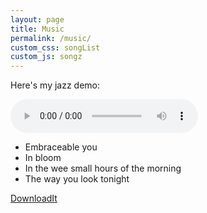 ```yaml
---
layout: page
title: Music
permalink: /music/
custom_css: songList
custom_js: songz
---
```


Here's my jazz demo:

<audio controls="controls" id="currentSong" src="https://archive.org/download/plays_some_standards/embraceable_you.mp3"> Your browser does not support the <code>audio</code> element.
</audio>

<ul class="songList">
  <li>Embraceable you</li>
  <li>In bloom</li>
  <li>In the wee small hours of the morning</li>
  <li>The way you look tonight</li>
</ul>

<a href="https://archive.org/compress/plays_some_standards/formats=VBR%20MP3&file=/plays_some_standards.zip" download>DownloadIt</a>
